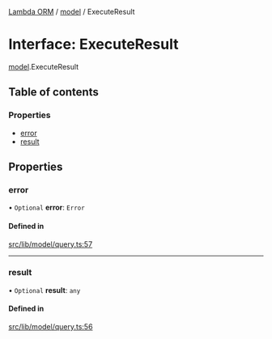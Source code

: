 [Lambda ORM](../README.md) / [model](../modules/model.md) / ExecuteResult

# Interface: ExecuteResult

[model](../modules/model.md).ExecuteResult

## Table of contents

### Properties

- [error](model.ExecuteResult.md#error)
- [result](model.ExecuteResult.md#result)

## Properties

### error

• `Optional` **error**: `Error`

#### Defined in

[src/lib/model/query.ts:57](https://github.com/FlavioLionelRita/lambdaorm/blob/15e828d/src/lib/model/query.ts#L57)

___

### result

• `Optional` **result**: `any`

#### Defined in

[src/lib/model/query.ts:56](https://github.com/FlavioLionelRita/lambdaorm/blob/15e828d/src/lib/model/query.ts#L56)
